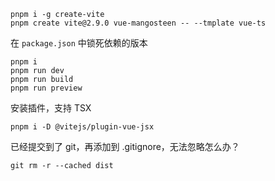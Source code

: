 ```
pnpm i -g create-vite
pnpm create vite@2.9.0 vue-mangosteen -- --tmplate vue-ts
```

在 `package.json` 中锁死依赖的版本

```
pnpm i
pnpm run dev
pnpm run build
pnpm run preview
```

安装插件，支持 TSX
```
pnpm i -D @vitejs/plugin-vue-jsx
```

已经提交到了 git，再添加到 .gitignore，无法忽略怎么办？
```
git rm -r --cached dist
```